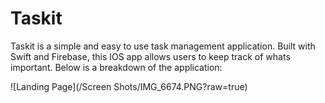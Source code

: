 # Taskit
Taskit is a simple and easy to use task management application. Built with Swift and Firebase, this IOS app allows users to keep track of whats important. Below is a breakdown of the application:

![Landing Page](/Screen Shots/IMG_6674.PNG?raw=true)
